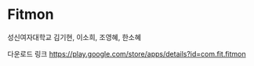 # Fitmon
성신여자대학교 김기현, 이소희, 조영혜, 한소혜

다운로드 링크
https://play.google.com/store/apps/details?id=com.fit.fitmon
